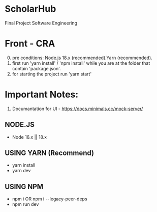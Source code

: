 # ScholarHub
Final Project Software Engineering

# Front - CRA   

0. pre conditions: Node.js 18.x (recommended).Yarn (recommended).
1. first run 'yarn install' / 'npm install' while you are at the folder that contain 'package.json'.
2. for starting the project run 'yarn start'

# Important Notes:
1. Documantation for UI - https://docs.minimals.cc/mock-server/ 


## NODE.JS

- Node 16.x || 18.x

## USING YARN (Recommend)

- yarn install
- yarn dev

## USING NPM

- npm i OR npm i --legacy-peer-deps
- npm run dev
